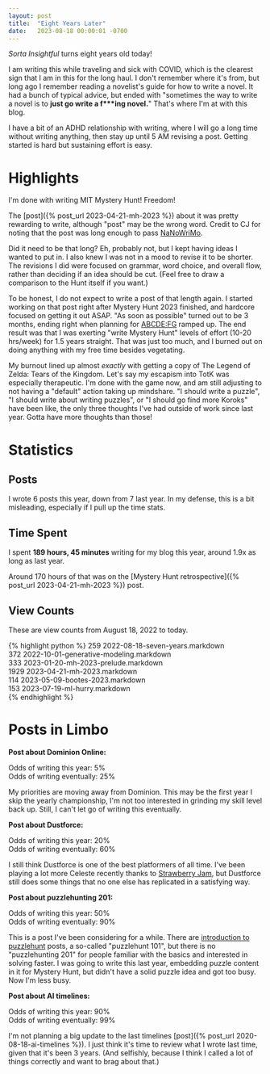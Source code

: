 ```yaml
---
layout: post
title:  "Eight Years Later"
date:   2023-08-18 00:00:01 -0700
---
```


*Sorta Insightful* turns eight years old today!

I am writing this while traveling and sick with COVID, which is the clearest sign that I am in this
for the long haul. I don't remember where it's from, but long ago I remember reading
a novelist's guide for how to write a novel. It had a bunch of typical advice,
but ended with "sometimes the way to write a novel is to **just go write a f\*\*\*ing novel.**"
That's where I'm at with this blog.

I have a bit of an ADHD relationship with writing, where I will go a long
time without writing anything, then stay up until 5 AM revising a post.
Getting started is hard but sustaining effort is easy.

# Highlights

I'm done with writing MIT Mystery Hunt! Freedom!

The [post]({% post_url 2023-04-21-mh-2023 %}) about it was pretty rewarding
to write, although "post" may be the wrong word. Credit to CJ for noting that the post
was long enough to pass [NaNoWriMo](https://en.wikipedia.org/wiki/National_Novel_Writing_Month).

Did it need to be that long? Eh, probably not, but I kept having ideas I wanted to put in.
I also knew I was not in a mood to revise
it to be shorter. The revisions I did were focused on grammar, word choice,
and overall flow, rather than deciding if an idea should be cut. (Feel free to
draw a comparison to the Hunt itself if you want.)

To be honest, I do not expect to write a post of that length again. I started
working on that post right after Mystery Hunt 2023 finished, and hardcore
focused on getting it out ASAP. "As soon as possible" turned out to be 3 months,
ending right when planning for [ABCDE:FG](https://archives.mitmh2023.com/2023/abcde.puzzlefactory.place/about) ramped up. The end result was that I was
exerting "write Mystery Hunt" levels of effort (10-20 hrs/week) for 1.5 years
straight. That was just too much, and I burned out on doing anything with my
free time besides vegetating.

My burnout lined up almost
*exactly* with getting a copy of The Legend of Zelda: Tears of the Kingdom.
Let's say my escapism into TotK was especially therapeutic. I'm done with the
game now, and am still adjusting to not having a "default" action taking up
mindshare.
"I should write a puzzle", "I should write about writing puzzles", or
"I should go find more Koroks" have been like, the only three thoughts I've had outside
of work since last year. Gotta have more thoughts than those!

# Statistics

## Posts

I wrote 6 posts this year, down from 7 last year. In my defense, this is
a bit misleading, especially if I pull up the time stats.

## Time Spent

I spent **189 hours, 45 minutes** writing for my blog this year, around 1.9x as
long as last year.

Around 170 hours of that was on the [Mystery Hunt retrospective]({% post_url 2023-04-21-mh-2023 %}) post.

## View Counts

These are view counts from August 18, 2022 to today.

{% highlight python %}
259  2022-08-18-seven-years.markdown  
372  2022-10-01-generative-modeling.markdown  
333  2023-01-20-mh-2023-prelude.markdown  
1929 2023-04-21-mh-2023.markdown  
114  2023-05-09-bootes-2023.markdown  
153  2023-07-19-ml-hurry.markdown  
{% endhighlight %}

# Posts in Limbo

**Post about Dominion Online:**

Odds of writing this year: 5%  
Odds of writing eventually: 25%

My priorities are moving away from Dominion. This may be the first year I skip the yearly championship, I'm not too interested in grinding my skill level back up. Still, I can't let go of writing this eventually.

**Post about Dustforce:**

Odds of writing this year: 20%  
Odds of writing eventually: 60%

I still think Dustforce is one of the best platformers of all time. I've been playing a
lot more Celeste recently thanks to [Strawberry Jam](https://gamebanana.com/mods/424541),
but Dustforce still does some things that no one else has replicated in a satisfying way.

**Post about puzzlehunting 201:**

Odds of writing this year: 50%  
Odds of writing eventually: 90%

This is a post I've been considering for a while. There are [introduction to puzzlehunt](https://blog.vero.site/post/puzzlehunts) posts, a so-called "puzzlehunt 101", but there is no
"puzzlehunting 201" for people familiar with the basics and interested in solving faster.
I was going to write this last year,
embedding puzzle content in it for Mystery Hunt, but didn't have a solid puzzle idea
and got too busy. Now I'm less busy.

**Post about AI timelines:**

Odds of writing this year: 90%  
Odds of writing eventually: 99%

I'm not planning a big update to the last timelines [post]({% post_url 2020-08-18-ai-timelines %}). I just think it's time to review what I wrote last time, given that it's been 3 years.
(And selfishly, because I think I called a lot of things correctly and want to
brag about that.)


